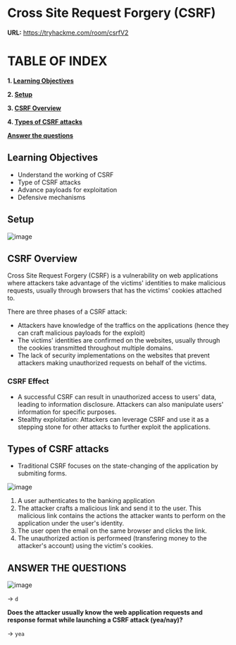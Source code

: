 # Cross Site Request Forgery (CSRF)

**URL:** https://tryhackme.com/room/csrfV2

# TABLE OF INDEX

**1. [Learning Objectives](#learning-objectives)**

**2. [Setup](#setup)**

**3. [CSRF Overview](#csrf-overview)**

**4. [Types of CSRF attacks](#types-of-csrf-attacks)**

**[Answer the questions](#answer-the-questions)**


## Learning Objectives
- Understand the working of CSRF
- Type of CSRF attacks
- Advance payloads for exploitation
- Defensive mechanisms

## Setup

![image](https://github.com/user-attachments/assets/59ecfb33-cc5a-440c-8120-104b7d59b6a1)

## CSRF Overview

Cross Site Request Forgery (CSRF) is a vulnerability on web applications where attackers take advantage of the victims' identities to make malicious requests, usually through browsers that has the victims' cookies attached to.

There are three phases of a CSRF attack:

- Attackers have knowledge of the traffics on the applications (hence they can craft malicious payloads for the exploit)
- The victims' identities are confirmed on the websites, usually through the cookies transmitted throughout multiple domains.
- The lack of security implementations on the websites that prevent attackers making unauthorized requests on behalf of the victims.

### CSRF Effect

- A successful CSRF can result in unauthorized access to users' data, leading to information disclosure. Attackers can also manipulate users' information for specific purposes.
- Stealthy exploitation: Attackers can leverage CSRF and use it as a stepping stone for other attacks to further exploit the applications.

## Types of CSRF attacks

- Traditional CSRF focuses on the state-changing of the application by submiting forms.
  
![image](https://github.com/user-attachments/assets/30bd5ff1-fed3-4244-a306-34d2bb04b5aa)

1. A user authenticates to the banking application
2. The attacker crafts a malicious link and send it to the user. This malicious link contains the actions the attacker wants to perform on the application under the user's identity.
3. The user open the email on the same browser and clicks the link.
4. The unauthorized action is performeed (transfering money to the attacker's account) using the victim's cookies.

## ANSWER THE QUESTIONS

![image](https://github.com/user-attachments/assets/721f4b3e-a8b4-4b84-a551-326abceba9b8)

-> `d`

**Does the attacker usually know the web application requests and response format while launching a CSRF attack (yea/nay)?**

-> `yea`



